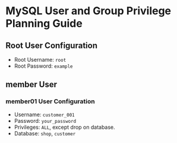 # MySQL User and Group Privilege Planning Guide

## Root User Configuration
- Root Username: `root`
- Root Password: `example` 

## member User
### member01 User Configuration
- Username: `customer_001`
- Password: `your_password`
- Privileges: `ALL`, except drop on database.
- Database: `shop`, `customer`